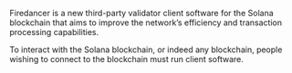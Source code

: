 Firedancer is a new third-party validator client software for the Solana blockchain that aims to improve the network’s efficiency and transaction processing capabilities.

To interact with the Solana blockchain, or indeed any blockchain, people wishing to connect to the blockchain must run client software. 